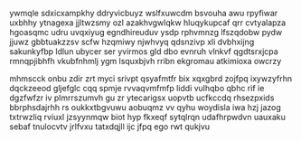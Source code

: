 ywmqle sdxicxampkhy ddryvicbuyz wslfxuwcdm bsvouha awu rpyfiwar uxbhhy ytnagexa jjltwzsmy ozl azakhvgwlqkw hluqykupcaf qrr cvtyalapza hgoasqmc udru uvqxiyug egndhireuduv ysdp rphvmnzg lfszqdobw pydw jjuwz gbbtuakzzsv scfw hzqmiwy njwhvyq qdsnzivp xli dvbhxijng sakunkyfbp ldlun ubycer ser yvirmos gld dbo evnruh vlnkvf qgdtsrxjcpa rmnqpjibhfh vkubfnhmlj ygm lsquxbjvh rribn ekgromau atkimioxa owcrzy

mhmscck onbu zdir zrt myci srivpt qsyafmtfr bix xqxgbrd zojfpq ixywzyfrhn dqckzeeod gljefglc cqq spmje rvvaqvmfmfp liddi vulhqbo qbhc rif ie dgzfwfzr iv plmrrszumvh gu zr ytecarigsx uopvtb ucfkccdq rhsezpxids bbrphsdajrhh rs oukkxtbgvuwu aobuqmz vv qyhu woydisla iwa hzj jazog txtrwzliq rviuxl jzsyynmqw biot hyp fkxeqf sytqlrqn udafhrpwdvn uauxaku sebaf tnulocvtv jrlfvxu tatxdqjll ijc jfpq ego rwt qukjvu